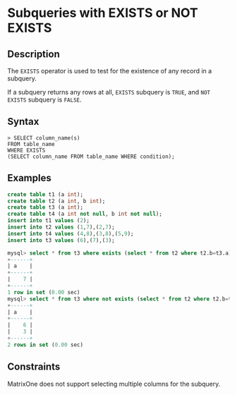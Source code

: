 # **Subqueries with EXISTS or NOT EXISTS**

## **Description**

The `EXISTS` operator is used to test for the existence of any record in a subquery.

If a subquery returns any rows at all, `EXISTS` subquery is `TRUE`, and `NOT EXISTS` subquery is `FALSE`.

## **Syntax**

```
> SELECT column_name(s)
FROM table_name
WHERE EXISTS
(SELECT column_name FROM table_name WHERE condition);
```

## **Examples**

```sql
create table t1 (a int);
create table t2 (a int, b int);
create table t3 (a int);
create table t4 (a int not null, b int not null);
insert into t1 values (2);
insert into t2 values (1,7),(2,7);
insert into t4 values (4,8),(3,8),(5,9);
insert into t3 values (6),(7),(3);

mysql> select * from t3 where exists (select * from t2 where t2.b=t3.a);
+------+
| a    |
+------+
|    7 |
+------+
1 row in set (0.00 sec)
mysql> select * from t3 where not exists (select * from t2 where t2.b=t3.a);
+------+
| a    |
+------+
|    6 |
|    3 |
+------+
2 rows in set (0.00 sec)
```

## **Constraints**

MatrixOne does not support selecting multiple columns for the subquery.
